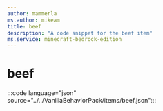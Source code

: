 ```yaml
---
author: mammerla
ms.author: mikeam
title: beef
description: "A code snippet for the beef item"
ms.service: minecraft-bedrock-edition
---
```


# beef

:::code language="json" source="../../VanillaBehaviorPack/items/beef.json":::
